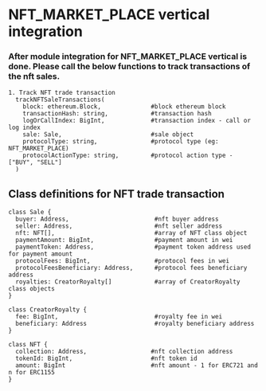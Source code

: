 # NFT_MARKET_PLACE vertical integration

### After module integration for NFT_MARKET_PLACE vertical is done. Please call the below functions to track transactions of the nft sales.

```
1. Track NFT trade transaction
  trackNFTSaleTransactions(
    block: ethereum.Block,              #block ethereum block
    transactionHash: string,            #transaction hash
    logOrCallIndex: BigInt,             #transaction index - call or log index
    sale: Sale,                         #sale object
    protocolType: string,               #protocol type (eg: NFT_MARKET_PLACE)
    protocolActionType: string,         #protocol action type - ["BUY", "SELL"]
  )
```

## Class definitions for NFT trade transaction

```
class Sale {
  buyer: Address,                        #nft buyer address
  seller: Address,                       #nft seller address
  nft: NFT[],                            #array of NFT class object
  paymentAmount: BigInt,                 #payment amount in wei
  paymentToken: Address,                 #payment token address used for payment amount
  protocolFees: BigInt,                  #protocol fees in wei
  protocolFeesBeneficiary: Address,      #protocol fees beneficiary address
  royalties: CreatorRoyalty[]            #array of CreatorRoyalty class objects
}
```

```
class CreatorRoyalty {
  fee: BigInt,                           #royalty fee in wei
  beneficiary: Address                   #royalty beneficiary address
}
```

```
class NFT {
  collection: Address,                  #nft collection address
  tokenId: BigInt,                      #nft token id
  amount: BigInt                        #nft amount - 1 for ERC721 and n for ERC1155
}
```
